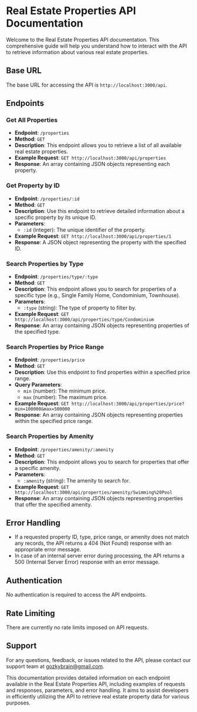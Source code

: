# Real Estate Properties API Documentation

Welcome to the Real Estate Properties API documentation. This comprehensive guide will help you understand how to interact with the API to retrieve information about various real estate properties.

## Base URL

The base URL for accessing the API is `http://localhost:3000/api`.

## Endpoints

### Get All Properties

- **Endpoint**: `/properties`
- **Method**: `GET`
- **Description**: This endpoint allows you to retrieve a list of all available real estate properties.
- **Example Request**: `GET http://localhost:3000/api/properties`
- **Response**: An array containing JSON objects representing each property.

### Get Property by ID

- **Endpoint**: `/properties/:id`
- **Method**: `GET`
- **Description**: Use this endpoint to retrieve detailed information about a specific property by its unique ID.
- **Parameters**:
  - `:id` (integer): The unique identifier of the property.
- **Example Request**: `GET http://localhost:3000/api/properties/1`
- **Response**: A JSON object representing the property with the specified ID.

### Search Properties by Type

- **Endpoint**: `/properties/type/:type`
- **Method**: `GET`
- **Description**: This endpoint allows you to search for properties of a specific type (e.g., Single Family Home, Condominium, Townhouse).
- **Parameters**:
  - `:type` (string): The type of property to filter by.
- **Example Request**: `GET http://localhost:3000/api/properties/type/Condominium`
- **Response**: An array containing JSON objects representing properties of the specified type.

### Search Properties by Price Range

- **Endpoint**: `/properties/price`
- **Method**: `GET`
- **Description**: Use this endpoint to find properties within a specified price range.
- **Query Parameters**:
  - `min` (number): The minimum price.
  - `max` (number): The maximum price.
- **Example Request**: `GET http://localhost:3000/api/properties/price?min=100000&max=500000`
- **Response**: An array containing JSON objects representing properties within the specified price range.

### Search Properties by Amenity

- **Endpoint**: `/properties/amenity/:amenity`
- **Method**: `GET`
- **Description**: This endpoint allows you to search for properties that offer a specific amenity.
- **Parameters**:
  - `:amenity` (string): The amenity to search for.
- **Example Request**: `GET http://localhost:3000/api/properties/amenity/Swimming%20Pool`
- **Response**: An array containing JSON objects representing properties that offer the specified amenity.

## Error Handling

- If a requested property ID, type, price range, or amenity does not match any records, the API returns a 404 (Not Found) response with an appropriate error message.
- In case of an internal server error during processing, the API returns a 500 (Internal Server Error) response with an error message.

## Authentication

No authentication is required to access the API endpoints.

## Rate Limiting

There are currently no rate limits imposed on API requests.

## Support

For any questions, feedback, or issues related to the API, please contact our support team at gozkybrain@gmail.com.

This documentation provides detailed information on each endpoint available in the Real Estate Properties API, including examples of requests and responses, parameters, and error handling. It aims to assist developers in efficiently utilizing the API to retrieve real estate property data for various purposes.